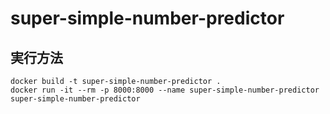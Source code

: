 # super-simple-number-predictor

## 実行方法

```shell
docker build -t super-simple-number-predictor .
docker run -it --rm -p 8000:8000 --name super-simple-number-predictor super-simple-number-predictor
```
